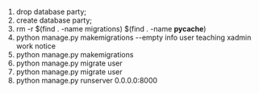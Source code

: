1. drop database party;
2. create database party;
3. rm -r $(find . -name migrations) $(find . -name __pycache__)
4. python manage.py makemigrations --empty info user teaching xadmin work notice
5. python manage.py makemigrations
6. python manage.py migrate user
7. python manage.py migrate user
8. python manage.py runserver 0.0.0.0:8000